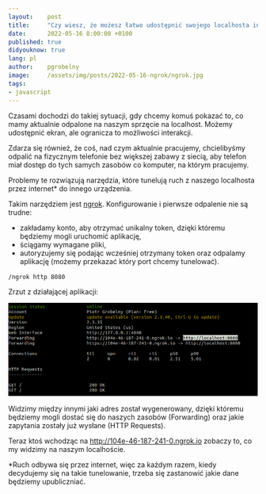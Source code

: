 ```yaml
---
layout:    post
title:     "Czy wiesz, że możesz łatwo udostępnić swojego localhosta innym osobom (ngrok)?"
date:      2022-05-16 8:00:00 +0100
published: true
didyouknow: true
lang: pl
author:    pgrobelny
image:     /assets/img/posts/2022-05-16-ngrok/ngrok.jpg
tags:
- javascript
---
```


Czasami dochodzi do takiej sytuacji, gdy chcemy komuś pokazać to, co mamy aktualnie odpalone na naszym sprzęcie na localhost. Możemy udostępnić ekran, ale ogranicza to możliwości interakcji.

Zdarza się również, że coś, nad czym aktualnie pracujemy, chcielibyśmy odpalić na fizycznym telefonie bez większej zabawy z siecią, aby telefon miał dostęp do tych samych zasobów co komputer, na którym pracujemy.

Problemy te rozwiązują narzędzia, które tunelują ruch z naszego localhosta przez internet* do innego urządzenia.

Takim narzędziem jest [ngrok](https://ngrok.com/). Konfigurowanie i pierwsze odpalenie nie są trudne:
* zakładamy konto, aby otrzymać unikalny token, dzięki któremu będziemy mogli uruchomić aplikację,
* ściągamy wymagane pliki,
* autoryzujemy się podając wcześniej otrzymany token oraz odpalamy aplikację (możemy przekazać który port chcemy tunelować).

```bash
/ngrok http 8080
```


Zrzut z działającej aplikacji:

![2022-05-16-ngrok-commandpline.png](/assets/img/posts/2022-05-16-ngrok/ngrok-command-line.png)


Widzimy między innymi jaki adres został wygenerowany, dzięki któremu będziemy mogli dostać się do naszych zasobów (Forwarding) oraz jakie zapytania zostały już wysłane (HTTP Requests).

Teraz ktoś wchodząc na http://104e-46-187-241-0.ngrok.io zobaczy to, co my widzimy na naszym localhoście.



*Ruch odbywa się przez internet, więc za każdym razem, kiedy decydujemy się na takie tunelowanie, trzeba się zastanowić jakie dane będziemy upubliczniać.
